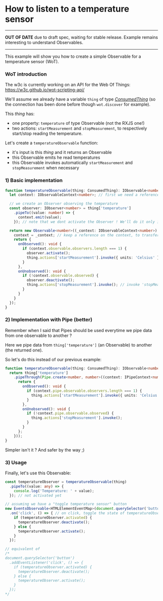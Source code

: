 # How to listen to a temperature sensor

---

**OUT OF DATE** due to draft spec, waiting for stable release. Example remains interesting to understand Observables.

---

This example will show you how to create a simple Observable for a temperature sensor (WoT).

### WoT introduction 

The w3c is currently working on an API for the Web Of Things: https://w3c.github.io/wot-scripting-api/

We'll assume we already have a variable `thing` of type *[ConsumedThing](https://w3c.github.io/wot-scripting-api/#the-consumedthing-interface)*
(so the connection has been done before though  `wot.discover` for example).

This *thing* has:
- one property: `temperature` of type Observable<number> (not the RXJS one!)
- two actions: `startMeasurement` and `stopMeasurement`,
to respectively start/stop reading the temperature.

Let's create a `temperatureObservable` function:
- it's input is this *thing* and it returns an Observable
- this Observable emits he read temperatures
- this Observable invokes automatically `startMeasurement` and `stopMeasurement` when necessary
                  


### 1) Basic implementation

```ts
function temperatureObservable(thing: ConsumedThing): IObservable<number> {
  let context: IObservableContext<number>; // first we need a reference on the returned Observable's context

  // we create an Observer observing the temperature
  const observer: IObserver<number> = thing['temperature']
    .pipeTo((value: number) => {
      context.emit(value);
    }); // note that we dont activate the Observer ! We'll do it only if at least one Observer is Observing the returned Observable.

  return new Observable<number>((_context: IObservableContext<number>) => {
    context = _context; // keep a reference on the context, to transfer values from 'observer' to this observable
    return {
      onObserved(): void {
        if (context.observable.observers.length === 1) {
          observer.activate();
          thing.actions['startMeasurement'].invoke({ units: 'Celsius' }); // invoke 'startMeasurement' when we have at lest one Observer
        }
      },
      onUnobserved(): void {
        if (!context.observable.observed) {
          observer.deactivate();
          thing.actions['stopMeasurement'].invoke(); // invoke 'stopMeasurement' when we have no more Observers
        }
      }
    }
  });
}
```

### 2) Implementation with Pipe (better)

Remember when I said that Pipes should be used everytime we pipe data from one observable to another ?

Here we pipe data from `thing['temperature']` (an Observable) to another (the returned one).

So let's do this instead of our previous example:

```ts
function temperatureObservable(thing: ConsumedThing): IObservable<number> {
  return thing['temperature']
    .pipeThrough(Pipe.create<number, number>((context: IPipeContext<number, number>) => { // Pipe handle for us the activate/deactivate of the observer
      return {
        onObserved(): void {
          if (context.pipe.observable.observers.length === 1) {
            thing.actions['startMeasurement'].invoke({ units: 'Celsius' });
          }
        },
        onUnobserved(): void {
          if (!context.pipe.observable.observed) {
            thing.actions['stopMeasurement'].invoke();
          }
        }
      };
    }));
}
```

Simpler isn't it ? And safer by the way ;)

### 3) Usage

Finally, let's use this Observable:

```ts
const temperatureObserver = temperatureObservable(thing)
  .pipeTo((value: any) => {
    console.log('Temperature: ' + value);
  }); // not activated yet

// assuming we have a "toggle temperature sensor" button
new EventsObservable<HTMLElementEventMap>(document.querySelector('button'))
  .on('click', () => { // on click, toggle the state of temperatureObserver
    if (temperatureObserver.activated) {
      temperatureObserver.deactivate();
    } else {
      temperatureObserver.activate();
    }
  });

// equivalent of 
/*
document.querySelector('button')
  .addEventListener('click', () => {
    if (temperatureObserver.activated) {
      temperatureObserver.deactivate();
    } else {
      temperatureObserver.activate();
    }
  });
*/
```

